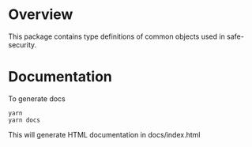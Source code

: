 # Overview

This package contains type definitions of common objects used in safe-security.

# Documentation

To generate docs

```
yarn
yarn docs
```

This will generate HTML documentation in docs/index.html
